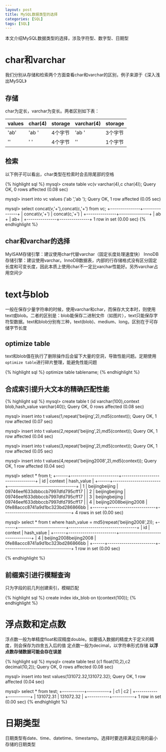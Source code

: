 ```yaml
---
layout: post
title: MySQL数据类型的选择
categories: [SQL]
tags: [SQL]
---
```

本文介绍MySQL数据类型的选择，涉及字符型、数字型、日期型

# char和varchar

我们分别从存储和检索两个方面查看char和varchar的区别，例子来源于《深入浅出MySQL》

## 存储

char为定长，varchar为变长。两者区别如下表：

values   | char(4)   | storage | varchar(4) | storage
-------- | --------- | ------- | ---------- | ------
'ab'     | 'ab  '    | 4个字节  | 'ab '      | 3个字节
''       | '    '    | 4个字节  | ''         | 1个字节


## 检索

以下例子可以看出，char类型在检索时会去除尾部的空格

{% highlight sql %}
mysql> create table vc(v varchar(4),c char(4));
Query OK, 0 rows affected (0.08 sec)

mysql> insert into vc values ('ab ','ab ');
Query OK, 1 row affected (0.05 sec)

mysql> select concat(v,'+'),concat(c,'+') from vc;
+---------------+---------------+
| concat(v,'+') | concat(c,'+') |
+---------------+---------------+
| ab + | ab+ |
+---------------+---------------+
1 row in set (0.00 sec)
{% endhighlight %}

## char和varchar的选择

MyISAM存储引擎：建议使用char代替varchar（固定长度处理速度快）
InnoDB存储引擎：建议使用varchar。InnoDB数据表，内部的行存储格式没有区分固定长度和可变长度，因此本质上使用char不一定比varchar性能好。另外varchar占用空间少

# text与blob

一般在保存少量字符串的时候，使用varchar和char，而保存大文本时，则使用text或blob。二者的区别是：blob能保存二进制文件（如图片），text只能保存字符型数据。text和blob分别有三种，text(blob)、medium、long，区别在于可存储字节长度

## optimize table

text和blob值在执行了删除操作后会留下大量的空洞，导致性能问题。定期使用`optimize table`进行碎片整理，能避免性能问题

{% highlight sql %}
optimize table tablename;
{% endhighlight %}

## 合成索引提升大文本的精确匹配性能

{% highlight sql %}
mysql> create table t (id varchar(100),context blob,hash_value varchar(40));
Query OK, 0 rows affected (0.08 sec)

mysql> insert into t values(1,repeat('beijing',2),md5(context));
Query OK, 1 row affected (0.07 sec)

mysql> insert into t values(2,repeat('beijing',2),md5(context));
Query OK, 1 row affected (0.04 sec)

mysql> insert into t values(3,repeat('beijing',2),md5(context));
Query OK, 1 row affected (0.05 sec)

mysql> insert into t values(4,repeat('beijing2008',2),md5(context));
Query OK, 1 row affected (0.04 sec)

mysql> select * from t;
+------+------------------------+----------------------------------+
| id | context | hash_value |
+------+------------------------+----------------------------------+
| 1 | beijingbeijing | 09746eef633dbbccb7997dfd795cff17 |
| 2 | beijingbeijing | 09746eef633dbbccb7997dfd795cff17 |
| 3 | beijingbeijing | 09746eef633dbbccb7997dfd795cff17 |
| 4 | beijing2008beijing2008 | 0fe88accc8741a9d1bc323bd286866bb |
+------+------------------------+----------------------------------+
4 rows in set (0.00 sec)

mysql> select * from t where hash_value = md5(repeat('beijing2008',2));
+------+------------------------+----------------------------------+
| id | context | hash_value |
+------+------------------------+----------------------------------+
| 4 | beijing2008beijing2008 | 0fe88accc8741a9d1bc323bd286866bb |
+------+------------------------+----------------------------------+
1 row in set (0.00 sec)

{% endhighlight %}

## 前缀索引进行模糊查询

只为字段的前几列创建索引，模糊匹配

{% highlight sql %}
create index idx_blob on t(context(100));
{% endhighlight %}

# 浮点数和定点数

浮点数一般为单精度float和双精度double。如要插入数据的精度大于定义的精度，则会保存为四舍五入后的值
定点数一般为decimal，以字符串形式存储
**以浮点数存储数据可能会存在误差**

{% highlight sql %}
mysql> create table test (c1 float(10,2),c2 decimal(10,2));
Query OK, 0 rows affected (0.08 sec)

mysql> insert into test values(131072.32,131072.32);
Query OK, 1 row affected (0.04 sec)

mysql> select * from test;
+-----------+-----------+
| c1 | c2 |
+-----------+-----------+
| 131072.31 | 131072.32 |
+-----------+-----------+
1 row in set (0.00 sec)
{% endhighlight %}

# 日期类型

日期类型有date、time、datetime、timestamp。选择时要选择满足应用的最小存储的日期类型
